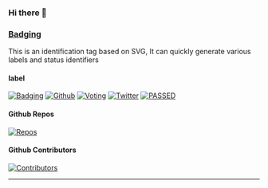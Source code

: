 ### Hi there 👋


### [Badging](https://badging.now.sh)

This is an identification tag based on SVG, It can quickly generate various labels and status identifiers

#### label

[![Badging](https://badging.now.sh/static/label/tag/555/V1.0/84bf96/Beta/F82?icon=tag)](https://badging.now.sh)
[![Github](https://badging.now.sh/static/label/Github/03a9f4?logo=github)](https://badging.now.sh)
[![Voting](https://badging.now.sh/static/label/80%25/0b0/Voting/555/20%25/F15?stroke=555)](https://badging.now.sh)
[![Twitter](https://badging.now.sh/static/label/Yakeing/555?opacity=1&icon=twitter&iconcolor=3bc8f4)](https://badging.now.sh)
[![PASSED](https://badging.now.sh/static/label/PASSED/4c1?radius=0)](https://badging.now.sh)

#### Github Repos

[![Repos](https://badging.tk/github/repos/yakeing/php_session)](https://badging.now.sh)

#### Github Contributors

[![Contributors](https://badging.tk/github/contributors/yakeing/QRCode?opacity=1)](https://badging.now.sh)

---
